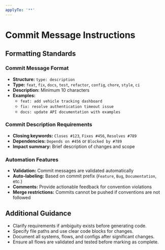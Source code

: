 ```yaml
---
applyTo: '**'
---
```


# Commit Message Instructions

## Formatting Standards

### Commit Message Format
- **Structure:** `type: description`
- **Type:** `feat`, `fix`, `docs`, `test`, `refactor`, `config`, `chore`, `style`, `ci`
- **Description:** Minimum 10 characters
- **Examples:**
  - `feat: add vehicle tracking dashboard`
  - `fix: resolve authentication timeout issue`
  - `docs: update API documentation with examples`

### Commit Description Requirements
- **Closing keywords:** `Closes #123`, `Fixes #456`, `Resolves #789`
- **Dependencies:** `Depends on #456` or `Blocked by #789`
- **Impact summary:** Brief description of changes and scope

### Automation Features
- **Validation:** Commit messages are validated automatically
- **Auto-labeling:** Based on commit prefix (`Feature`, `Bug`, `Documentation`, etc.)
- **Comments:** Provide actionable feedback for convention violations
- **Merge restrictions:** Commits cannot be pushed if conventions are not followed

## Additional Guidance
- Clarify requirements if ambiguity exists before generating code.
- Specify file paths and use clear code blocks for changes.
- Document all systems, flows, and configs after significant changes.
- Ensure all flows are validated and tested before marking as complete.
